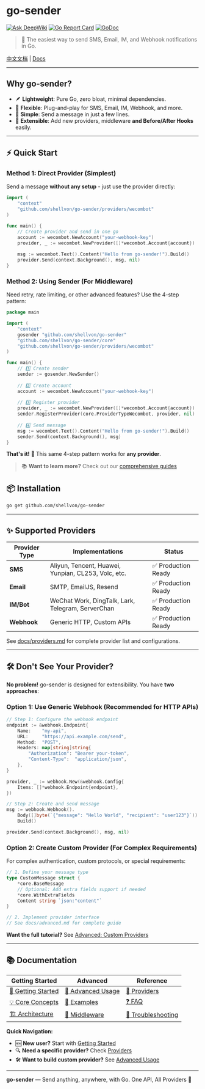 # go-sender

[![Ask DeepWiki](https://deepwiki.com/badge.svg)](https://deepwiki.com/shellvon/go-sender)
[![Go Report Card](https://goreportcard.com/badge/github.com/shellvon/go-sender)](https://goreportcard.com/report/github.com/shellvon/go-sender)
[![GoDoc](https://godoc.org/github.com/shellvon/go-sender?status.svg)](https://godoc.org/github.com/shellvon/go-sender)

> 🚀 The easiest way to send SMS, Email, IM, and Webhook notifications in Go.

[中文文档](./README_CN.md) | [Docs](./docs/getting-started.md)

---

## Why go-sender?

- 🪶 **Lightweight**: Pure Go, zero bloat, minimal dependencies.
- 🧩 **Flexible**: Plug-and-play for SMS, Email, IM, Webhook, and more.
- 🚀 **Simple**: Send a message in just a few lines.
- 🔌 **Extensible**: Add new providers, middleware **and Before/After Hooks** easily.

---

## ⚡ Quick Start

### Method 1: Direct Provider (Simplest)

Send a message **without any setup** - just use the provider directly:

```go
import (
    "context"
    "github.com/shellvon/go-sender/providers/wecombot"
)

func main() {
    // Create provider and send in one go
    account := wecombot.NewAccount("your-webhook-key")
    provider, _ := wecombot.NewProvider([]*wecombot.Account{account})
    
    msg := wecombot.Text().Content("Hello from go-sender!").Build()
    provider.Send(context.Background(), msg, nil)
}
```

### Method 2: Using Sender (For Middleware)

Need retry, rate limiting, or other advanced features? Use the 4-step pattern:

```go
package main

import (
    "context"
    gosender "github.com/shellvon/go-sender"
    "github.com/shellvon/go-sender/core"
    "github.com/shellvon/go-sender/providers/wecombot"
)

func main() {
    // 1️⃣ Create sender
    sender := gosender.NewSender()
    
    // 2️⃣ Create account  
    account := wecombot.NewAccount("your-webhook-key")
    
    // 3️⃣ Register provider
    provider, _ := wecombot.NewProvider([]*wecombot.Account{account})
    sender.RegisterProvider(core.ProviderTypeWecombot, provider, nil)
    
    // 4️⃣ Send message
    msg := wecombot.Text().Content("Hello from go-sender!").Build()
    sender.Send(context.Background(), msg)
}
```

**That's it!** 🎉 This same 4-step pattern works for **any provider**.

> 📚 **Want to learn more?** Check out our [comprehensive guides](./docs/getting-started.md)

## 📦 Installation

```bash
go get github.com/shellvon/go-sender
```

---

## ✨ Supported Providers

| Provider Type | Implementations | Status |
|---------------|-----------------|--------|
| **SMS** | Aliyun, Tencent, Huawei, Yunpian, CL253, Volc, etc. | ✅ Production Ready |
| **Email** | SMTP, EmailJS, Resend | ✅ Production Ready |
| **IM/Bot** | WeChat Work, DingTalk, Lark, Telegram, ServerChan | ✅ Production Ready |
| **Webhook** | Generic HTTP, Custom APIs | ✅ Production Ready |

See [docs/providers.md](docs/providers.md) for complete provider list and configurations.

---

## 🛠 Don't See Your Provider?

**No problem!** go-sender is designed for extensibility. You have **two approaches**:

### Option 1: Use Generic Webhook (Recommended for HTTP APIs)
```go
// Step 1: Configure the webhook endpoint
endpoint := &webhook.Endpoint{
    Name:    "my-api",
    URL:     "https://api.example.com/send",
    Method:  "POST",
    Headers: map[string]string{
        "Authorization": "Bearer your-token",
        "Content-Type":  "application/json",
    },
}

provider, _ := webhook.New(&webhook.Config{
    Items: []*webhook.Endpoint{endpoint},
})

// Step 2: Create and send message
msg := webhook.Webhook().
    Body([]byte(`{"message": "Hello World", "recipient": "user123"}`)).
    Build()

provider.Send(context.Background(), msg, nil)
```

### Option 2: Create Custom Provider (For Complex Requirements)

For complex authentication, custom protocols, or special requirements:

```go
// 1. Define your message type
type CustomMessage struct {
    *core.BaseMessage
    // Optional: Add extra fields support if needed
    *core.WithExtraFields
    Content string `json:"content"`
}

// 2. Implement provider interface
// See docs/advanced.md for complete guide
```

**Want the full tutorial?** See [Advanced: Custom Providers](./docs/advanced.md#custom-providers)

---

## 📚 Documentation

| **Getting Started** | **Advanced** | **Reference** |
|---------------------|--------------|---------------|
| [📖 Getting Started](./docs/getting-started.md) | [🔧 Advanced Usage](./docs/advanced.md) | [🔌 Providers](./docs/providers.md) |
| [💡 Core Concepts](./docs/concepts.md) | [🧪 Examples](./docs/examples.md) | [❓ FAQ](./docs/faq.md) |
| [🏗️ Architecture](./docs/architecture.md) | [🚦 Middleware](./docs/middleware.md) | [🔧 Troubleshooting](./docs/troubleshooting.md) |

**Quick Navigation:**
- 🆕 **New user?** Start with [Getting Started](./docs/getting-started.md)
- 🔍 **Need a specific provider?** Check [Providers](./docs/providers.md)  
- 🛠 **Want to build custom provider?** See [Advanced Usage](./docs/advanced.md)

---

**go-sender** — Send anything, anywhere, with Go. One API, All Providers 🚀
